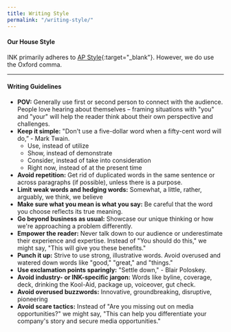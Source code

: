 ```yaml
---
title: Writing Style
permalink: "/writing-style/"
---
```


#### **Our House Style**

INK primarily adheres to [AP Style](https://www.apstylebook.com/){:target="_blank"}. However, we do use the Oxford comma. 

---

#### **Writing Guidelines**

* **POV:** Generally use first or second person to connect with the audience. People love hearing about themselves – framing situations with "you" and "your" will help the reader think about their own perspective and challenges.
* **Keep it simple:** "Don't use a five-dollar word when a fifty-cent word will do,” - Mark Twain.
  * Use, instead of utilize
  * Show, instead of demonstrate
  * Consider, instead of take into consideration
  * Right now, instead of at the present time
* **Avoid repetition:** Get rid of duplicated words in the same sentence or across paragraphs (if possible), unless there is a purpose.
* **Limit weak words and hedging words:** Somewhat, a little, rather, arguably, we think, we believe
* **Make sure what you mean is what you say:** Be careful that the word you choose reflects its true meaning.
* **Go beyond business as usual:** Showcase our unique thinking or how we're approaching a problem differently.
* **Empower the reader:** Never talk down to our audience or underestimate their experience and expertise. Instead of "You should do this," we might say, "This will give you these benefits." 
* **Punch it up:** Strive to use strong, illustrative words. Avoid overused and watered down words like "good," "great," and "things." 
* **Use exclamation points sparingly:** "Settle down," - Blair Poloskey.
* **Avoid industry- or INK-specific jargon:** Words like byline, coverage, deck, drinking the Kool-Aid, package up, voiceover, gut check.
* **Avoid overused buzzwords:** Innovative, groundbreaking, disruptive, pioneering
* **Avoid scare tactics:** Instead of "Are you missing out on media opportunities?" we might say, "This can help you differentiate your company's story and secure media opportunities." 
